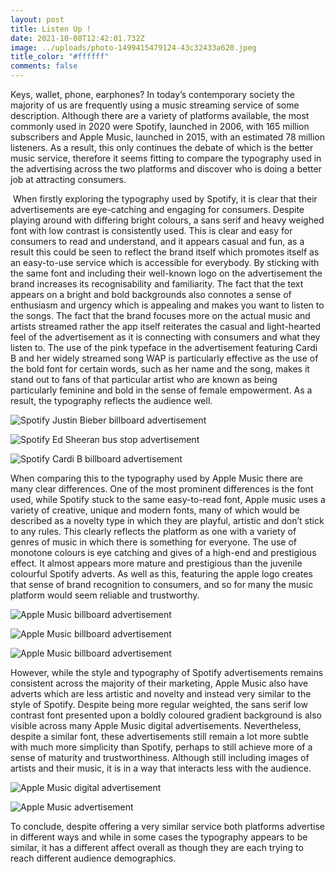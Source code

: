 ```yaml
---
layout: post
title: Listen Up !
date: 2021-10-08T12:42:01.732Z
image: ../uploads/photo-1499415479124-43c32433a620.jpeg
title_color: "#ffffff"
comments: false
---
```

Keys, wallet, phone, earphones? In today’s contemporary society the majority of us are frequently using a music streaming service of some description. Although there are a variety of platforms available, the most commonly used in 2020 were Spotify, launched in 2006, with 165 million subscribers and Apple Music, launched in 2015, with an estimated 78 million listeners. As a result, this only continues the debate of which is the better music service, therefore it seems fitting to compare the typography used in the advertising across the two platforms and discover who is doing a better job at attracting consumers.

 When firstly exploring the typography used by Spotify, it is clear that their advertisements are eye-catching and engaging for consumers. Despite playing around with differing bright colours, a sans serif and heavy weighed font with low contrast is consistently used. This is clear and easy for consumers to read and understand, and it appears casual and fun, as a result this could be seen to reflect the brand itself which promotes itself as an easy-to-use service which is accessible for everybody. By sticking with the same font and including their well-known logo on the advertisement the brand increases its recognisability and familiarity. The fact that the text appears on a bright and bold backgrounds also connotes a sense of enthusiasm and urgency which is appealing and makes you want to listen to the songs. The fact that the brand focuses more on the actual music and artists streamed rather the app itself reiterates the casual and light-hearted feel of the advertisement as it is connecting with consumers and what they listen to. The use of the pink typeface in the advertisement featuring Cardi B and her widely streamed song WAP is particularly effective as the use of the bold font for certain words, such as her name and the song, makes it stand out to fans of that particular artist who are known as being particularly feminine and bold in the sense of female empowerment. As a result, the typography reflects the audience well.

![](../uploads/picture.jpg "Spotify Justin Bieber billboard advertisement ")

![](../uploads/crfrh8txofv0x1odh0ga.jpeg "Spotify Ed Sheeran bus stop advertisement ")

![](../uploads/spotify-data-ad.jpeg "Spotify Cardi B billboard advertisement ")

When comparing this to the typography used by Apple Music there are many clear differences. One of the most prominent differences is the font used, while Spotify stuck to the same easy-to-read font, Apple music uses a variety of creative, unique and modern fonts, many of which would be described as a novelty type in which they are playful, artistic and don’t stick to any rules. This clearly reflects the platform as one with a variety of genres of music in which there is something for everyone. The use of monotone colours is eye catching and gives of a high-end and prestigious effect. It almost appears more mature and prestigious than the juvenile colourful Spotify adverts. As well as this, featuring the apple logo creates that sense of brand recognition to consumers, and so for many the music platform would seem reliable and trustworthy.

![](../uploads/dsc_3799.jpg "Apple Music billboard advertisement ")

![](../uploads/698561492eab44ede1f181e65ca535db.jpeg "Apple Music billboard advertisement ")

![](../uploads/picture-1.png "Apple Music billboard advertisement ")

However, while the style and typography of Spotify advertisements remains consistent across the majority of their marketing, Apple Music also have adverts which are less artistic and novelty and instead very similar to the style of Spotify. Despite being more regular weighted, the sans serif low contrast font presented upon a boldly coloured gradient background is also visible across many Apple Music digital advertisements. Nevertheless, despite a similar font, these advertisements still remain a lot more subtle with much more simplicity than Spotify, perhaps to still achieve more of a sense of maturity and trustworthiness. Although still including images of artists and their music, it is in a way that interacts less with the audience.

![](../uploads/en-us-320x480-1.jpeg "Apple Music digital advertisement ")

![](../uploads/32119-54674-190725-applemusic-xl.jpg "Apple Music advertisement ")

To conclude, despite offering a very similar service both platforms advertise in different ways and while in some cases the typography appears to be similar, it has a different affect overall as though they are each trying to reach different audience demographics.